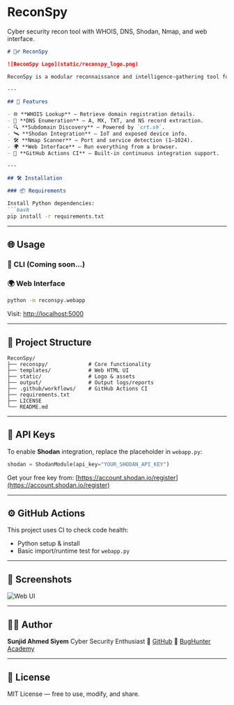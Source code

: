 # ReconSpy

Cyber security recon tool with WHOIS, DNS, Shodan, Nmap, and web interface.

````markdown
# 🕵️‍♂️ ReconSpy

![ReconSpy Logo](static/reconspy_logo.png)

ReconSpy is a modular reconnaissance and intelligence-gathering tool for cybersecurity enthusiasts, bug bounty hunters, and penetration testers. It combines powerful modules like WHOIS, DNS enumeration, Shodan integration, Nmap scanning, and a web interface for accessible recon workflows.

---

## 🚀 Features

- 🌐 **WHOIS Lookup** – Retrieve domain registration details.
- 🧠 **DNS Enumeration** – A, MX, TXT, and NS record extraction.
- 🔍 **Subdomain Discovery** – Powered by `crt.sh`.
- 🛰️ **Shodan Integration** – IoT and exposed device info.
- 🛠️ **Nmap Scanner** – Port and service detection (1–1024).
- 🌍 **Web Interface** – Run everything from a browser.
- 🧪 **GitHub Actions CI** – Built-in continuous integration support.

---

## 🛠️ Installation

### 📦 Requirements

Install Python dependencies:
```bash
pip install -r requirements.txt
````

---

## 🌐 Usage

### 🔧 CLI (Coming soon...)

### 🌍 Web Interface

```bash
python -m reconspy.webapp
```

Visit: [http://localhost:5000](http://localhost:5000)

---

## 📁 Project Structure

```
ReconSpy/
├── reconspy/             # Core functionality
├── templates/            # Web HTML UI
├── static/               # Logo & assets
├── output/               # Output logs/reports
├── .github/workflows/    # GitHub Actions CI
├── requirements.txt
├── LICENSE
└── README.md
```

---

## 🔑 API Keys

To enable **Shodan** integration, replace the placeholder in `webapp.py`:

```python
shodan = ShodanModule(api_key="YOUR_SHODAN_API_KEY")
```

Get your free key from: [https://account.shodan.io/register](https://account.shodan.io/register)

---

## ⚙️ GitHub Actions

This project uses CI to check code health:

* Python setup & install
* Basic import/runtime test for `webapp.py`

---

## 📸 Screenshots

![Web UI](static/reconspy_logo.png)

---

## 👨‍💻 Author

**Sunjid Ahmed Siyem**
Cyber Security Enthusiast
🔗 [GitHub](https://github.com/Sunjid-Ahmed)
🧠 [BugHunter Academy](https://www.facebook.com/BugHunterAcademy)

---

## 📜 License

MIT License — free to use, modify, and share.

```

